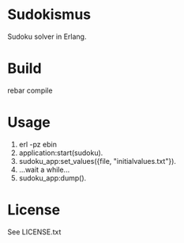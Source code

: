Sudokismus
==========

Sudoku solver in Erlang.

# Build

rebar compile

# Usage

1. erl -pz ebin
2. application:start(sudoku).
3. sudoku_app:set_values({file, "initialvalues.txt"}).
4. ...wait a while...
5. sudoku_app:dump().

# License

See LICENSE.txt

